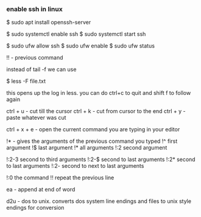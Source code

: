 ### enable ssh in linux


$ sudo apt install openssh-server

$ sudo systemctl enable ssh
$ sudo systemctl start ssh

$ sudo ufw allow ssh
$ sudo ufw enable
$ sudo ufw status

!! - previous command

instead of tail -f we can use 

$ less -F file.txt

this opens up the log in less. you can do ctrl+c to quit and shift f to follow again

ctrl + u - cut till the cursor
ctrl + k - cut from cursor to the end
ctrl + y - paste whatever was cut

ctrl + x + e - open the current command you are typing in your editor

!* - gives the arguments of the previous command you typed
!^      first argument
!$      last argument
!*      all arguments
!:2     second argument

!:2-3   second to third arguments
!:2-$   second to last arguments
!:2*    second to last arguments
!:2-    second to next to last arguments

!:0     the command
!!      repeat the previous line

ea - append at end of word

d2u - dos to unix. converts dos system line endings and files to unix style endings for conversion
